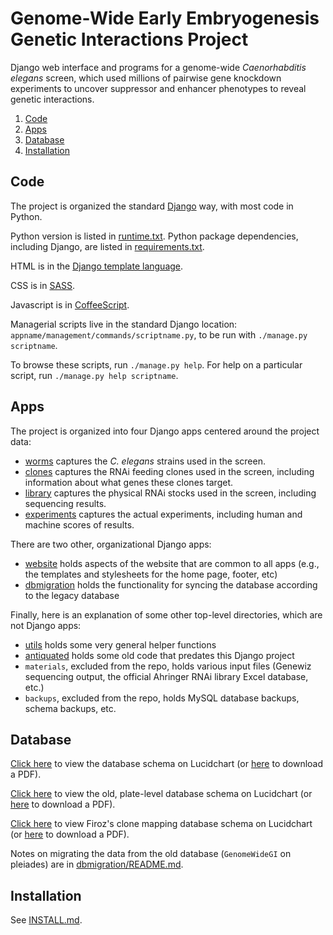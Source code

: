# Genome-Wide Early Embryogenesis Genetic Interactions Project

Django web interface and programs for a genome-wide
*Caenorhabditis elegans* screen, which used millions of pairwise gene
knockdown experiments to uncover suppressor and enhancer phenotypes to
reveal genetic interactions.

1. [Code](#code)
1. [Apps](#apps)
1. [Database](#database)
1. [Installation](#installation)


## Code

The project is organized the standard
[Django](https://www.djangoproject.com/) way, with most code in Python.

Python version is listed in [runtime.txt](runtime.txt).
Python package dependencies, including Django,
are listed in [requirements.txt](requirements.txt).

HTML is in the
[Django template language](https://docs.djangoproject.com/en/dev/topics/templates/).

CSS is in [SASS](http://sass-lang.com/).

Javascript is in [CoffeeScript](http://coffeescript.org/).

Managerial scripts live in the standard Django location:
`appname/management/commands/scriptname.py`, to be run with
`./manage.py scriptname`.

To browse these scripts, run `./manage.py help`.
For help on a particular script, run `./manage.py help scriptname`.


## Apps

The project is organized into four Django apps centered around the project
data:

- [worms](worms) captures the *C. elegans* strains used in the screen.
- [clones](clones) captures the RNAi feeding clones used in the screen,
including information about what genes these clones target.
- [library](library) captures the physical RNAi stocks used in the screen,
including sequencing results.
- [experiments](experiments) captures the actual experiments, including
human and machine scores of results.


There are two other, organizational Django apps:

- [website](website) holds aspects of the website that are common to all apps
(e.g., the templates and stylesheets for the home page, footer, etc)
- [dbmigration](dbmigration) holds the functionality for syncing the database according to
the legacy database


Finally, here is an explanation of some other top-level directories, which
are not Django apps:

- [utils](utils) holds some very general helper functions
- [antiquated](antiquated) holds some old code that predates this Django project
- `materials`, excluded from the repo, holds various input files (Genewiz
sequencing output, the official Ahringer RNAi library Excel database, etc.)
- `backups`, excluded from the repo, holds MySQL database backups, schema
backups, etc.


## Database

[Click here](https://www.lucidchart.com/documents/view/18217c4a-69c6-44f8-bf4f-0acf15e28973)
to view the database schema on Lucidchart
(or [here](https://www.lucidchart.com/publicSegments/view/a3361480-4c9a-43ba-8be5-84f798391cef/image.pdf)
to download a PDF).

[Click here](https://www.lucidchart.com/documents/view/b63066e2-0f57-4d04-a828-65cf62bf1bb0)
to view the old, plate-level database schema on Lucidchart
(or [here](https://www.lucidchart.com/publicSegments/view/85dfbf91-11fd-4afa-9392-84d26330b648/image.pdf)
to download a PDF).

[Click here](https://www.lucidchart.com/documents/view/aa16dc41-3f3f-4944-bc5b-982697bb8ba9)
to view Firoz's clone mapping database schema on Lucidchart
(or [here](https://www.lucidchart.com/publicSegments/view/84b7950c-3e2c-4446-a954-47208a38d098/image.pdf)
to download a PDF).

Notes on migrating the data from the old database
(`GenomeWideGI` on pleiades)
are in [dbmigration/README.md](dbmigration/README.md).


## Installation

See [INSTALL.md](INSTALL.md).
